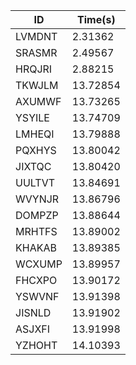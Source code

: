 |ID|Time(s)|
|-|-|
|LVMDNT|2.31362|
|SRASMR|2.49567|
|HRQJRI|2.88215|
|TKWJLM|13.72854|
|AXUMWF|13.73265|
|YSYILE|13.74709|
|LMHEQI|13.79888|
|PQXHYS|13.80042|
|JIXTQC|13.80420|
|UULTVT|13.84691|
|WVYNJR|13.86796|
|DOMPZP|13.88644|
|MRHTFS|13.89002|
|KHAKAB|13.89385|
|WCXUMP|13.89957|
|FHCXPO|13.90172|
|YSWVNF|13.91398|
|JISNLD|13.91902|
|ASJXFI|13.91998|
|YZHOHT|14.10393|

